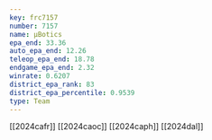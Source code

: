```yaml
---
key: frc7157
number: 7157
name: μBotics
epa_end: 33.36
auto_epa_end: 12.26
teleop_epa_end: 18.78
endgame_epa_end: 2.32
winrate: 0.6207
district_epa_rank: 83
district_epa_percentile: 0.9539
type: Team
---
```

[[2024cafr]]
[[2024caoc]]
[[2024caph]]
[[2024dal]]
